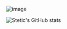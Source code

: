 ![image](https://user-images.githubusercontent.com/91694520/200121195-d5b20dde-5537-46fe-b21d-bebe62bda259.png)

![Stetic's GitHub stats](https://github-readme-stats.vercel.app/api?username=Stetics&show_icons=true&theme=radical)


